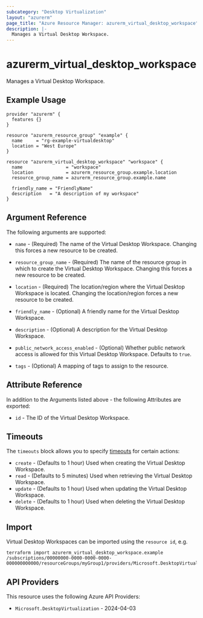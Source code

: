 ```yaml
---
subcategory: "Desktop Virtualization"
layout: "azurerm"
page_title: "Azure Resource Manager: azurerm_virtual_desktop_workspace"
description: |-
  Manages a Virtual Desktop Workspace.
---
```


# azurerm_virtual_desktop_workspace

Manages a Virtual Desktop Workspace.

## Example Usage

```hcl
provider "azurerm" {
  features {}
}

resource "azurerm_resource_group" "example" {
  name     = "rg-example-virtualdesktop"
  location = "West Europe"
}

resource "azurerm_virtual_desktop_workspace" "workspace" {
  name                = "workspace"
  location            = azurerm_resource_group.example.location
  resource_group_name = azurerm_resource_group.example.name

  friendly_name = "FriendlyName"
  description   = "A description of my workspace"
}
```

## Argument Reference

The following arguments are supported:

* `name` - (Required) The name of the Virtual Desktop Workspace. Changing this forces a new resource to be created.

* `resource_group_name` - (Required) The name of the resource group in which to create the Virtual Desktop Workspace. Changing this forces a new resource to be created.

* `location` - (Required) The location/region where the Virtual Desktop Workspace is located. Changing the location/region forces a new resource to be created.

* `friendly_name` - (Optional) A friendly name for the Virtual Desktop Workspace.

* `description` - (Optional) A description for the Virtual Desktop Workspace.
  
* `public_network_access_enabled` - (Optional) Whether public network access is allowed for this Virtual Desktop Workspace. Defaults to `true`.

* `tags` - (Optional) A mapping of tags to assign to the resource.

## Attribute Reference

In addition to the Arguments listed above - the following Attributes are exported:

* `id` - The ID of the Virtual Desktop Workspace.

## Timeouts

The `timeouts` block allows you to specify [timeouts](https://developer.hashicorp.com/terraform/language/resources/configure#define-operation-timeouts) for certain actions:

* `create` - (Defaults to 1 hour) Used when creating the Virtual Desktop Workspace.
* `read` - (Defaults to 5 minutes) Used when retrieving the Virtual Desktop Workspace.
* `update` - (Defaults to 1 hour) Used when updating the Virtual Desktop Workspace.
* `delete` - (Defaults to 1 hour) Used when deleting the Virtual Desktop Workspace.

## Import

Virtual Desktop Workspaces can be imported using the `resource id`, e.g.

```shell
terraform import azurerm_virtual_desktop_workspace.example /subscriptions/00000000-0000-0000-0000-000000000000/resourceGroups/myGroup1/providers/Microsoft.DesktopVirtualization/workspaces/myworkspace
```

## API Providers
<!-- This section is generated, changes will be overwritten -->
This resource uses the following Azure API Providers:

* `Microsoft.DesktopVirtualization` - 2024-04-03
